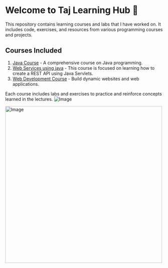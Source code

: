 # Welcome to Taj Learning Hub 👋 

This repository contains learning courses and labs that I have worked on. It includes code, exercises, and resources from various programming courses and projects.
## Courses Included

1. [Java Course](link_to_course_repo) - A comprehensive course on Java programming.
2. [Web Services using java](link_to_course_repo) - This course is focused on learning how to create a REST API using Java Servlets.
3. [Web Development Course](link_to_course_repo) - Build dynamic websites and web applications.

Each course includes labs and exercises to practice and reinforce concepts learned in the lectures.
![Image](https://github.com/user-attachments/assets/55f672a2-0ba4-4e9c-9ba4-3dd68ad49188)

<img src="https://github.com/user-attachments/assets/55f672a2-0ba4-4e9c-9ba4-3dd68ad49188" alt="Image" width="500">
